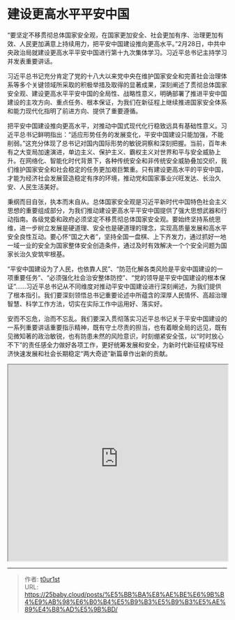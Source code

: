 # 建设更高水平平安中国


“要坚定不移贯彻总体国家安全观，在国家更加安全、社会更加有序、治理更加有效、人民更加满意上持续用力，把平安中国建设推向更高水平。”2月28日，中共中央政治局就建设更高水平平安中国进行第十九次集体学习。习近平总书记主持学习并发表重要讲话。

习近平总书记充分肯定了党的十八大以来党中央在维护国家安全和完善社会治理体系等多个关键领域所采取的积极举措及取得的显著成果，深刻阐述了贯彻总体国家安全观、建设更高水平平安中国的全局性、战略性意义，明确部署了推进平安中国建设的主攻方向、重点任务、根本保证，为我们在新征程上继续推进国家安全体系和能力现代化指明了前进方向、提供了重要遵循。

把平安中国建设推向更高水平，对推动中国式现代化行稳致远具有基础性意义。习近平总书记鲜明指出：“适应形势任务的发展变化，平安中国建设只能加强，不能削弱。”这充分体现了总书记对国内国际形势的敏锐洞察和深刻把握。当前，百年未有之大变局加速演进，单边主义、保护主义、霸权主义对世界和平与安全威胁上升。在网络化、智能化时代背景下，各种传统安全和非传统安全威胁叠加交织，我们维护国家安全和社会稳定的任务更加艰巨繁重。只有建设更高水平的平安中国，才能为经济社会发展营造稳定有序的环境，推动党和国家事业兴旺发达、长治久安、人民生活美好。

秉纲而目自张，执本而末自从。总体国家安全观是习近平新时代中国特色社会主义思想的重要组成部分，为我们推动建设更高水平平安中国提供了强大思想武器和行动指南。各级党委和政府必须坚定不移贯彻总体国家安全观。要始终坚持系统思维，进一步树立发展是硬道理、安全也是硬道理的理念，实现高质量发展和高水平安全良性互动。要心怀“国之大者”，坚持全国一盘棋、上下齐发力，通过抓好一地一域一业的安全为国家整体安全创造条件，通过及时有效解决一个个安全问题为国家长治久安筑牢根基。

“平安中国建设为了人民，也依靠人民”、“防范化解各类风险是平安中国建设的一项重要任务”、“必须强化社会治安整体防控”、“党的领导是平安中国建设的根本保证”……习近平总书记从不同维度对推动平安中国建设进行深刻阐述，为我们提供了根本指引。我们要深刻领悟总书记重要论述中所蕴含的深厚人民情怀、高超治理智慧、科学工作方法，切实在实际工作中运用好、落实好。

安而不忘危，治而不忘乱。我们要深入贯彻落实习近平总书记关于平安中国建设的一系列重要讲话重要指示精神，既有守土尽责的担当，也有着眼全局的远见，既有见微知著的政治敏锐，也有防患未然的风险意识，时刻绷紧安全弦，以“时时放心不下”的责任感全力做好各项工作，更好统筹发展和安全，为新时代新征程续写经济快速发展和社会长期稳定“两大奇迹”新篇章作出新的贡献。

<iframe
    width="100%"
    height="450"
    src="https://content-static.cctvnews.cctv.com/snow-book/index.html?item_id=8705447506337855971&track_id=B2602A71-9EE7-4770-A7A0-21D5D9A35392_775902033358"
></iframe>

---

> 作者: [t0ur1st](https://github.com/tyd2000)  
> URL: https://25baby.cloud/posts/%E5%BB%BA%E8%AE%BE%E6%9B%B4%E9%AB%98%E6%B0%B4%E5%B9%B3%E5%B9%B3%E5%AE%89%E4%B8%AD%E5%9B%BD/  


